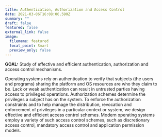```yaml
---
title: Authentication, Authorization and Access Control
date: 2021-03-06T16:08:06.590Z
summary: ""
draft: false
featured: false
external_link: false
image:
  filename: featured
  focal_point: Smart
  preview_only: false
---
```


**GOAL:** Study of effective and efficient authentication, authorization and access control mechanisms.

Operating systems rely on authentication to verify that subjects (the users and programs) sharing the platform and OS resources are who they claim to be. Lack or weak authentication can result in untrusted parties having access to privileged operations. Authorization schemes determine the privileges a subject has on the system. To enforce the authorization constraints and to help manage the distribution, revocation and enforcement of privileges in a particular context or system, we design effective and efficient access control schemes. Modern operating systems employ a variety of such access control schemes, such as discretionary access control, mandatory access control and application permission models.
